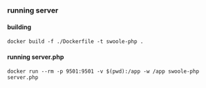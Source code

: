 ### running server
#### building
```
docker build -f ./Dockerfile -t swoole-php .
```
#### running server.php
```
docker run --rm -p 9501:9501 -v $(pwd):/app -w /app swoole-php server.php
```